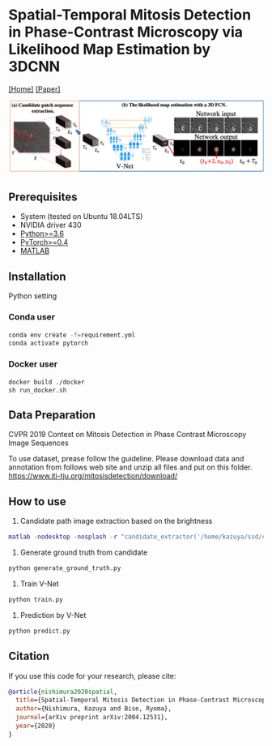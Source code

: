 # Spatial-Temporal Mitosis Detection in Phase-Contrast Microscopy via Likelihood Map Estimation by 3DCNN

[[Home]](http://human.ait.kyushu-u.ac.jp/index-e.html) [[Paper]](https://arxiv.org/abs/2004.12531) 

![Illustration](mitosisdetection_overview.png)

## Prerequisites
* System (tested on Ubuntu 18.04LTS)
* NVIDIA driver 430
* [Python>=3.6](https://www.python.org)
* [PyTorch>=0.4](https://pytorch.org)
* [MATLAB](https://jp.mathworks.com/products/matlab.html)

## Installation
Python setting

### Conda user
```bash
conda env create -f=requirement.yml
conda activate pytorch
```

### Docker user
```besh
docker build ./docker
sh run_docker.sh
```

## Data Preparation 

CVPR 2019 Contest on Mitosis Detection in Phase Contrast Microscopy Image Sequences

To use dataset, prease follow the guideline.
Please download data and annotation from follows web site and unzip all files and put on this folder.
https://www.iti-tju.org/mitosisdetection/download/


## How to use
1. Candidate path image extraction based on the brightness

  ```matlab
  matlab -nodesktop -nosplash -r "candidate_extractor('/home/kazuya/ssd/cvpr_workshop/CVPR_workshop/', './output/')"
  ```

1. Generate ground truth from candidate

  ```python
  python generate_ground_truth.py
  ```

1. Train V-Net

  ```python
  python train.py
  ```

1. Prediction by V-Net
  ```python
  python predict.py
  ```

## Citation
If you use this code for your research, please cite:
```bibtex
@article{nishimura2020spatial,
  title={Spatial-Temporal Mitosis Detection in Phase-Contrast Microscopy via Likelihood Map Estimation by 3DCNN},
  author={Nishimura, Kazuya and Bise, Ryoma},
  journal={arXiv preprint arXiv:2004.12531},
  year={2020}
}
```
